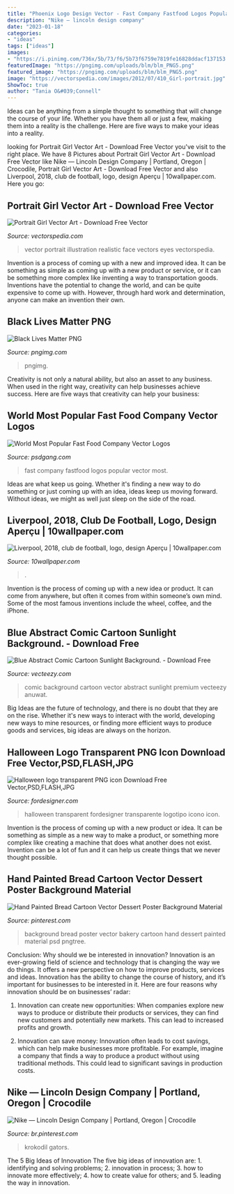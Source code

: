 ```yaml
---
title: "Phoenix Logo Design Vector - Fast Company Fastfood Logos Popular Vector Most"
description: "Nike — lincoln design company"
date: "2023-01-18"
categories:
- "ideas"
tags: ["ideas"]
images:
- "https://i.pinimg.com/736x/5b/73/f6/5b73f6759e7819fe16828ddacf137153.jpg"
featuredImage: "https://pngimg.com/uploads/blm/blm_PNG5.png"
featured_image: "https://pngimg.com/uploads/blm/blm_PNG5.png"
image: "https://vectorspedia.com/images/2012/07/410_Girl-portrait.jpg"
ShowToc: true
author: "Tania O&#039;Connell"
---
```



Ideas can be anything from a simple thought to something that will change the course of your life. Whether you have them all or just a few, making them into a reality is the challenge. Here are five ways to make your ideas into a reality.

	

		
looking for Portrait Girl Vector Art - Download Free Vector you've visit to the right place. We have 8 Pictures about Portrait Girl Vector Art - Download Free Vector like Nike — Lincoln Design Company | Portland, Oregon | Crocodile, Portrait Girl Vector Art - Download Free Vector and also Liverpool, 2018, club de football, logo, design Aperçu | 10wallpaper.com. Here you go:
		
    
## Portrait Girl Vector Art - Download Free Vector

<img loading=lazy src="https://vectorspedia.com/images/2012/07/410_Girl-portrait.jpg" onerror="this.onerror=null;this.src='https://tse2.mm.bing.net/th?id=OIP.HfKMq2VsbyKv0qdwdMJTrgAAAA&amp;pid=15.1';" alt="Portrait Girl Vector Art - Download Free Vector">

_Source: vectorspedia.com_

>vector portrait illustration realistic face vectors eyes vectorspedia. 

	

Invention is a process of coming up with a new and improved idea. It can be something as simple as coming up with a new product or service, or it can be something more complex like inventing a way to transportation goods. Inventions have the potential to change the world, and can be quite expensive to come up with. However, through hard work and determination, anyone can make an invention their own.

    
## Black Lives Matter PNG

<img loading=lazy src="https://pngimg.com/uploads/blm/blm_PNG5.png" onerror="this.onerror=null;this.src='https://tse2.mm.bing.net/th?id=OIP.UiQ-l5r3KwJXCHnEm8uIDwHaLH&amp;pid=15.1';" alt="Black Lives Matter PNG">

_Source: pngimg.com_

>pngimg. 

	

Creativity is not only a natural ability, but also an asset to any business. When used in the right way, creativity can help businesses achieve success. Here are five ways that creativity can help your business: 

    
## World Most Popular Fast Food Company Vector Logos

<img loading=lazy src="https://psdgang.com/wp-content/uploads/2015/03/FastFood_Logo_03.jpg" onerror="this.onerror=null;this.src='https://tse3.mm.bing.net/th?id=OIP.6PqVVMfg3SQ1-5AUswxzTgHaFQ&amp;pid=15.1';" alt="World Most Popular Fast Food Company Vector Logos">

_Source: psdgang.com_

>fast company fastfood logos popular vector most. 

	

Ideas are what keep us going. Whether it's finding a new way to do something or just coming up with an idea, ideas keep us moving forward. Without ideas, we might as well just sleep on the side of the road.

    
## Liverpool, 2018, Club De Football, Logo, Design Aperçu | 10wallpaper.com

<img loading=lazy src="https://www.10wallpaper.com/wallpaper/2880x1800/1805/Liverpool_2018_football_club_logo_design_2880x1800.jpg" onerror="this.onerror=null;this.src='https://tse4.mm.bing.net/th?id=OIP.FfgiSqGtemyf3E6TNUpccwHaEo&amp;pid=15.1';" alt="Liverpool, 2018, club de football, logo, design Aperçu | 10wallpaper.com">

_Source: 10wallpaper.com_

>. 

	

Invention is the process of coming up with a new idea or product. It can come from anywhere, but often it comes from within someone’s own mind. Some of the most famous inventions include the wheel, coffee, and the iPhone.

    
## Blue Abstract Comic Cartoon Sunlight Background. - Download Free

<img loading=lazy src="https://static.vecteezy.com/system/resources/previews/000/551/594/original/vector-blue-abstract-comic-cartoon-sunlight-background.jpg" onerror="this.onerror=null;this.src='https://tse1.mm.bing.net/th?id=OIP.ZUL-R2w-GyxNYfHC_TBLuwHaFj&amp;pid=15.1';" alt="Blue Abstract Comic Cartoon Sunlight Background. - Download Free">

_Source: vecteezy.com_

>comic background cartoon vector abstract sunlight premium vecteezy anuwat. 

	

Big Ideas are the future of technology, and there is no doubt that they are on the rise. Whether it's new ways to interact with the world, developing new ways to mine resources, or finding more efficient ways to produce goods and services, big ideas are always on the horizon. 

    
## Halloween Logo Transparent PNG Icon Download Free Vector,PSD,FLASH,JPG

<img loading=lazy src="http://www.fordesigner.com/imguploads/Image/cjbc/zcool/png20080525/1211726453.png" onerror="this.onerror=null;this.src='https://tse2.mm.bing.net/th?id=OIP.HqJr4chs6wsHe-3VVXBa0gAAAA&amp;pid=15.1';" alt="Halloween logo transparent PNG icon Download Free Vector,PSD,FLASH,JPG">

_Source: fordesigner.com_

>halloween transparent fordesigner transparente logotipo icono icon. 

	

Invention is the process of coming up with a new product or idea. It can be something as simple as a new way to make a product, or something more complex like creating a machine that does what another does not exist. Invention can be a lot of fun and it can help us create things that we never thought possible.

    
## Hand Painted Bread Cartoon Vector Dessert Poster Background Material

<img loading=lazy src="https://i.pinimg.com/736x/e0/f0/04/e0f004976d64fe6b88256e2ab99c72c7.jpg" onerror="this.onerror=null;this.src='https://tse4.mm.bing.net/th?id=OIP.32TI7G7NTtbnd8_yCzG2FAHaLI&amp;pid=15.1';" alt="Hand Painted Bread Cartoon Vector Dessert Poster Background Material">

_Source: pinterest.com_

>background bread poster vector bakery cartoon hand dessert painted material psd pngtree. 

	

Conclusion: Why should we be interested in innovation?
Innovation is an ever-growing field of science and technology that is changing the way we do things. It offers a new perspective on how to improve products, services and ideas. Innovation has the ability to change the course of history, and it’s important for businesses to be interested in it. Here are four reasons why innovation should be on businesses’ radar:
1) Innovation can create new opportunities: When companies explore new ways to produce or distribute their products or services, they can find new customers and potentially new markets. This can lead to increased profits and growth.

2) Innovation can save money: Innovation often leads to cost savings, which can help make businesses more profitable. For example, imagine a company that finds a way to produce a product without using traditional methods. This could lead to significant savings in production costs.

    
## Nike — Lincoln Design Company | Portland, Oregon | Crocodile

<img loading=lazy src="https://i.pinimg.com/736x/5b/73/f6/5b73f6759e7819fe16828ddacf137153.jpg" onerror="this.onerror=null;this.src='https://tse3.mm.bing.net/th?id=OIP.qOLcMwBvpzcoVnUvNGmo0gHaKb&amp;pid=15.1';" alt="Nike — Lincoln Design Company | Portland, Oregon | Crocodile">

_Source: br.pinterest.com_

>krokodil gators. 

	

The 5 Big Ideas of Innovation
The five big ideas of innovation are: 1. identifying and solving problems; 2. innovation in process; 3. how to innovate more effectively; 4. how to create value for others; and 5. leading the way in innovation.

